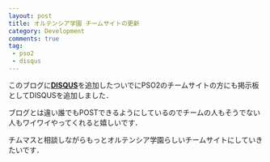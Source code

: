 ```yaml
---
layout: post
title: オルテンシア学園 チームサイトの更新
category: Development
comments: true
tag:
 - pso2
 - disqus
---
```


このブログに[**DISQUS**](https://disqus.com)を追加したついでにPSO2のチームサイトの方にも掲示板としてDISQUSを追加しました．

ブログとは違い誰でもPOSTできるようにしているのでチームの人もそうでない人もワイワイやってくれると嬉しいです．

チムマスと相談しながらもっとオルテンシア学園らしいチームサイトにしていきたいです．
